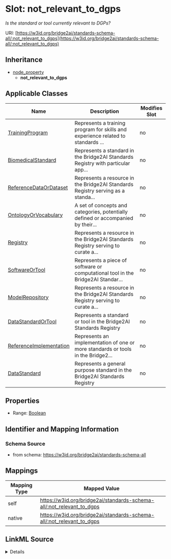 

# Slot: not_relevant_to_dgps


_Is the standard or tool currently relevant to DGPs?_





URI: [https://w3id.org/bridge2ai/standards-schema-all/:not_relevant_to_dgps](https://w3id.org/bridge2ai/standards-schema-all/:not_relevant_to_dgps)




## Inheritance

* [node_property](node_property.md)
    * **not_relevant_to_dgps**






## Applicable Classes

| Name | Description | Modifies Slot |
| --- | --- | --- |
| [TrainingProgram](TrainingProgram.md) | Represents a training program for skills and experience related to standards ... |  no  |
| [BiomedicalStandard](BiomedicalStandard.md) | Represents a standard in the Bridge2AI Standards Registry with particular app... |  no  |
| [ReferenceDataOrDataset](ReferenceDataOrDataset.md) | Represents a resource in the Bridge2AI Standards Registry serving as a standa... |  no  |
| [OntologyOrVocabulary](OntologyOrVocabulary.md) | A set of concepts and categories, potentially defined or accompanied by their... |  no  |
| [Registry](Registry.md) | Represents a resource in the Bridge2AI Standards Registry serving to curate a... |  no  |
| [SoftwareOrTool](SoftwareOrTool.md) | Represents a piece of software or computational tool in the Bridge2AI Standar... |  no  |
| [ModelRepository](ModelRepository.md) | Represents a resource in the Bridge2AI Standards Registry serving to curate a... |  no  |
| [DataStandardOrTool](DataStandardOrTool.md) | Represents a standard or tool in the Bridge2AI Standards Registry |  no  |
| [ReferenceImplementation](ReferenceImplementation.md) | Represents an implementation of one or more standards or tools in the Bridge2... |  no  |
| [DataStandard](DataStandard.md) | Represents a general purpose standard in the Bridge2AI Standards Registry |  no  |







## Properties

* Range: [Boolean](Boolean.md)





## Identifier and Mapping Information







### Schema Source


* from schema: https://w3id.org/bridge2ai/standards-schema-all




## Mappings

| Mapping Type | Mapped Value |
| ---  | ---  |
| self | https://w3id.org/bridge2ai/standards-schema-all/:not_relevant_to_dgps |
| native | https://w3id.org/bridge2ai/standards-schema-all/:not_relevant_to_dgps |




## LinkML Source

<details>
```yaml
name: not_relevant_to_dgps
description: Is the standard or tool currently relevant to DGPs?
from_schema: https://w3id.org/bridge2ai/standards-schema-all
rank: 1000
is_a: node_property
domain: NamedThing
alias: not_relevant_to_dgps
domain_of:
- DataStandardOrTool
range: boolean

```
</details>